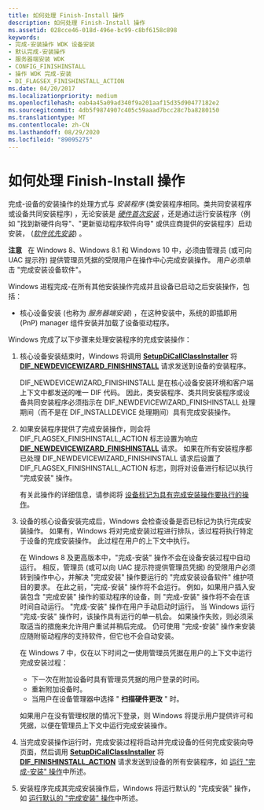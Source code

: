 ```yaml
---
title: 如何处理 Finish-Install 操作
description: 如何处理 Finish-Install 操作
ms.assetid: 028cce46-018d-496e-bc99-c8bf6158c898
keywords:
- 完成-安装操作 WDK 设备安装
- 默认完成-安装操作
- 服务器端安装 WDK
- CONFIG_FINISHINSTALL
- 操作 WDK 完成-安装
- DI_FLAGSEX_FINISHINSTALL_ACTION
ms.date: 04/20/2017
ms.localizationpriority: medium
ms.openlocfilehash: eab4a45a09ad340f9a201aaf15d35d90477182e2
ms.sourcegitcommit: 4db5f9874907c405c59aaad7bcc28c7ba8280150
ms.translationtype: MT
ms.contentlocale: zh-CN
ms.lasthandoff: 08/29/2020
ms.locfileid: "89095275"
---
```

# <a name="how-finish-install-actions-are-processed"></a>如何处理 Finish-Install 操作


完成-设备的安装操作的处理方式与 *安装程序* (类安装程序相同。类共同安装程序或设备共同安装程序) ，无论安装是 [*硬件首次安装*](hardware-first-installation.md) ，还是通过运行安装程序（例如 "找到新硬件向导"、"更新驱动程序软件向导" 或供应商提供的安装程序）启动安装， ([*软件优先安装*](software-first-installation.md)) 。

**注意**   在 Windows 8、Windows 8.1 和 Windows 10 中，必须由管理员 (或可向 UAC 提示符) 提供管理员凭据的受限用户在操作中心完成安装操作。 用户必须单击 "完成安装设备软件"。

 

Windows 进程完成-在所有其他安装操作完成并且设备已启动之后安装操作，包括：

-   核心设备安装 (也称为 *服务器端安装*) ，在这种安装中，系统的即插即用 (PnP) manager 组件安装并加载了设备驱动程序。

Windows 完成了以下步骤来处理安装程序的完成安装操作：

1.  核心设备安装结束时，Windows 将调用 [**SetupDiCallClassInstaller**](/windows/desktop/api/setupapi/nf-setupapi-setupdicallclassinstaller) 将 [**DIF_NEWDEVICEWIZARD_FINISHINSTALL**](./dif-newdevicewizard-finishinstall.md) 请求发送到设备的安装程序。

    DIF_NEWDEVICEWIZARD_FINISHINSTALL 是在核心设备安装环境和客户端上下文中都发送的唯一 DIF 代码。 因此，类安装程序、类共同安装程序或设备共同安装程序必须指示在 DIF_NEWDEVICEWIZARD_FINISHINSTALL 处理期间（而不是在 DIF_INSTALLDEVICE 处理期间）具有完成安装操作。

2.  如果安装程序提供了完成安装操作，则会将 DIF_FLAGSEX_FINISHINSTALL_ACTION 标志设置为响应 [**DIF_NEWDEVICEWIZARD_FINISHINSTALL**](./dif-newdevicewizard-finishinstall.md) 请求。 如果在所有安装程序都已处理 DIF_NEWDEVICEWIZARD_FINISHINSTALL 请求后设置了 DIF_FLAGSEX_FINISHINSTALL_ACTION 标志，则将对设备进行标记以执行 "完成安装" 操作。

    有关此操作的详细信息，请参阅将 [设备标记为具有完成安装操作要执行的操作](setting-the-configflag-finishinstall-action-device-configuration-flag.md)。

3.  设备的核心设备安装完成后，Windows 会检查设备是否已标记为执行完成安装操作。 如果有，Windows 将对完成安装过程进行排队，该过程将执行特定于设备的完成安装操作。 此过程在用户的上下文中执行。

    在 Windows 8 及更高版本中，"完成-安装" 操作不会在设备安装过程中自动运行。 相反，管理员 (或可以向 UAC 提示符提供管理员凭据) 的受限用户必须转到操作中心，并解决 "完成安装" 操作要运行的 "完成安装设备软件" 维护项目的要求。 在此之前，"完成-安装" 操作将不会运行。 例如，如果用户插入安装包含 "完成安装" 操作的驱动程序的设备，则 "完成-安装" 操作将不会在该时间自动运行。 "完成-安装" 操作在用户手动启动时运行。 当 Windows 运行 "完成-安装" 操作时，该操作具有运行的单一机会。 如果操作失败，则必须采取适当的措施来允许用户重试并稍后完成。 仍可使用 "完成-安装" 操作来安装应随附驱动程序的支持软件，但它也不会自动安装。

    在 Windows 7 中，仅在以下时间之一使用管理员凭据在用户的上下文中运行完成安装过程：

    -   下一次在附加设备时具有管理员凭据的用户登录的时间。
    -   重新附加设备时。
    -   当用户在设备管理器中选择 " **扫描硬件更改** " 时。

    如果用户在没有管理权限的情况下登录，则 Windows 将提示用户提供许可和凭据，以便在管理员上下文中运行完成安装操作。

4.  当完成安装操作运行时，完成安装过程将启动并完成设备的任何完成安装向导页面，然后调用 [**SetupDiCallClassInstaller**](/windows/desktop/api/setupapi/nf-setupapi-setupdicallclassinstaller) 将 [**DIF_FINISHINSTALL_ACTION**](./dif-finishinstall-action.md) 请求发送到设备的所有安装程序，如 [运行 "完成-安装" 操作](running-finish-install-actions.md)中所述。

5.  安装程序完成其完成安装操作后，Windows 将运行默认的 "完成安装" 操作，如 [运行默认的 "完成安装" 操作](running-the-default-finish-install-action.md)中所述。

 

